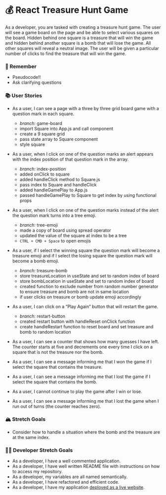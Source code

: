 # 💰 React Treasure Hunt Game

As a developer, you are tasked with creating a treasure hunt game. The user will see a game board on the page and be able to select various squares on the board. Hidden behind one square is a treasure that will win the game and hidden behind another square is a bomb that will lose the game. All other squares will reveal a neutral image. The user will be given a particular number of clicks to find the treasure that will win the game.

### 🤔 Remember

- Pseudocode!!
- Ask clarifying questions

### 📚 User Stories

- As a user, I can see a page with a three by three grid board game with a question mark in each square.
  - *branch:* game-board
  - import Square into App.js and call component
  - create a 9 square grid
  - pass state array to Square component
  - style square

- As a user, when I click on one of the question marks an alert appears with the index position of that question mark in the array.
  - *branch:* index-position
  - added onClick to square
  - added handleClick method to Square.js
  - pass index to Square and handleClick
  - added handleGamePlay to App.js
  - passed handleGamePlay to Square to get index by using functional props

- As a user, when I click on one of the question marks instead of the alert the question mark turns into a tree emoji.
  - *branch:* tree-emoji
  - made a copy of board using spread operator
  - updated the value of the square at index to be a tree
  - `CTRL + CMD + Space` to open emojis

- As a user, if I select the winning square the question mark will become a treasure emoji and if I select the losing square the question mark will become a bomb emoji.
  - *branch:* treasure-bomb
  - store treasureLocation in useState and set to random index of board
  - store bombLocation in useState and set to random index of board
  - created function to exclude number from random number generator to ensure treasure and bomb are not in same location
  - if user clicks on treasure or bomb update emoji accordingly

- As a user, I can click on a “Play Again” button that will restart the game.
  - *branch:* restart-button
  - created restart button with handleReset onClick function
  - create handleRestart function to reset board and set treasure and bomb to random location

- As a user, I can see a counter that shows how many guesses I have left. The counter starts at five and decrements one every time I click on a square that is not the treasure nor the bomb.
- As a user, I can see a message informing me that I won the game if I select the square that contains the treasure.
- As a user, I can see a message informing me that I lost the game if I select the square that contains the bomb.
- As a user, I cannot continue to play the game after I win or lose.
- As a user, I can see a message informing me that I lost the game when I run out of turns (the counter reaches zero).

### 🏔 Stretch Goals

- Consider how to handle a situation where the bomb and the treasure are at the same index.

### 👩‍💻 Developer Stretch Goals

- As a developer, I have a well commented application.
- As a developer, I have well written README file with instructions on how to access my repository.
- As a developer, my variables are all named semantically.
- As a developer, I have refactored and efficient code.
- As a developer, I have my application [deployed as a live website](https://render.com/docs/deploy-create-react-app).

